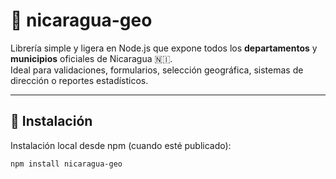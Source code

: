 # 📍 nicaragua-geo

Librería simple y ligera en Node.js que expone todos los **departamentos** y **municipios** oficiales de Nicaragua 🇳🇮.  
Ideal para validaciones, formularios, selección geográfica, sistemas de dirección o reportes estadísticos.

---

## 🚀 Instalación

Instalación local desde npm (cuando esté publicado):

```bash
npm install nicaragua-geo
